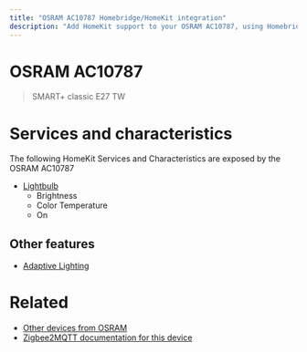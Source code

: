 ```yaml
---
title: "OSRAM AC10787 Homebridge/HomeKit integration"
description: "Add HomeKit support to your OSRAM AC10787, using Homebridge, Zigbee2MQTT and homebridge-z2m."
---
```

<!---
This file has been GENERATED using src/docgen/docgen.ts
DO NOT EDIT THIS FILE MANUALLY!
-->
# OSRAM AC10787
> SMART+ classic E27 TW


# Services and characteristics
The following HomeKit Services and Characteristics are exposed by
the OSRAM AC10787

* [Lightbulb](../../light.md)
  * Brightness
  * Color Temperature
  * On


## Other features
* [Adaptive Lighting](../../light.md)


# Related
* [Other devices from OSRAM](../index.md#osram)
* [Zigbee2MQTT documentation for this device](https://www.zigbee2mqtt.io/devices/AC10787.html)